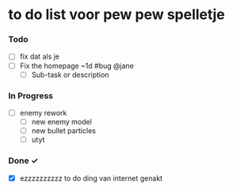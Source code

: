 # to do list voor pew pew spelletje

### Todo

- [ ] fix dat als je  
- [ ] Fix the homepage ~1d #bug @jane  
  - [ ] Sub-task or description  

### In Progress

- [ ] enemy rework
  - [ ] new enemy model
  - [ ] new bullet particles
  - [ ] utyt

### Done ✓

- [x] ezzzzzzzzzz to do ding van internet genakt
